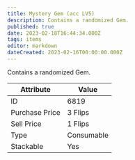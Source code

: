 ```yaml
---
title: Mystery Gem (acc LV5)
description: Contains a randomized Gem.
published: true
date: 2023-02-18T16:44:34.000Z
tags: items
editor: markdown
dateCreated: 2023-02-16T00:00:00.000Z
---
```


Contains a randomized Gem.

|Attribute|Value|
|-|-|
|ID|6819|
|Purchase Price|3 Flips|
|Sell Price|1 Flips|
|Type|Consumable|
|Stackable|Yes|

